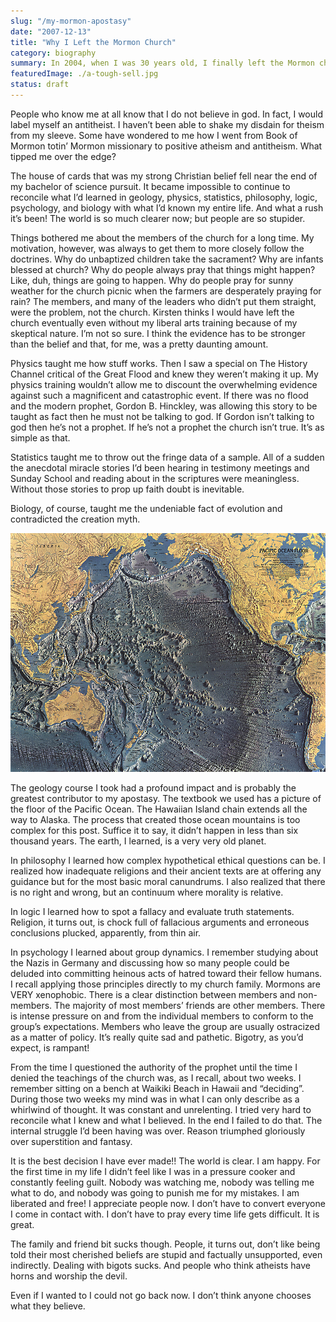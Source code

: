 ```yaml
---
slug: "/my-mormon-apostasy"
date: "2007-12-13"
title: "Why I Left the Mormon Church"
category: biography
summary: In 2004, when I was 30 years old, I finally left the Mormon church and stopped believing in god.
featuredImage: ./a-tough-sell.jpg
status: draft
---
```

People who know me at all know that I do not believe in god. In fact, I would label myself an antitheist. I haven’t been able to shake my disdain for theism from my sleeve. Some have wondered to me how I went from Book of Mormon totin’ Mormon missionary to positive atheism and antitheism. What tipped me over the edge?

The house of cards that was my strong Christian belief fell near the end of my bachelor of science pursuit. It became impossible to continue to reconcile what I’d learned in geology, physics, statistics, philosophy, logic, psychology, and biology with what I’d known my entire life. And what a rush it’s been! The world is so much clearer now; but people are so stupider.

Things bothered me about the members of the church for a long time. My motivation, however, was always to get them to more closely follow the doctrines. Why do unbaptized children take the sacrament? Why are infants blessed at church? Why do people always pray that things might happen? Like, duh, things are going to happen. Why do people pray for sunny weather for the church picnic when the farmers are desperately praying for rain? The members, and many of the leaders who didn’t put them straight, were the problem, not the church. Kirsten thinks I would have left the church eventually even without my liberal arts training because of my skeptical nature. I’m not so sure. I think the evidence has to be stronger than the belief and that, for me, was a pretty daunting amount.

Physics taught me how stuff works. Then I saw a special on The History Channel critical of the Great Flood and knew they weren’t making it up. My physics training wouldn’t allow me to discount the overwhelming evidence against such a magnificent and catastrophic event. If there was no flood and the modern prophet, Gordon B. Hinckley, was allowing this story to be taught as fact then he must not be talking to god. If Gordon isn’t talking to god then he’s not a prophet. If he’s not a prophet the church isn’t true. It’s as simple as that.

Statistics taught me to throw out the fringe data of a sample. All of a sudden the anecdotal miracle stories I’d been hearing in testimony meetings and Sunday School and reading about in the scriptures were meaningless. Without those stories to prop up faith doubt is inevitable.

Biology, of course, taught me the undeniable fact of evolution and contradicted the creation myth.

![Topographical map of the Pacific Basin](./pacific_basin_topographical.jpg)

The geology course I took had a profound impact and is probably the greatest contributor to my apostasy. The textbook we used has a picture of the floor of the Pacific Ocean. The Hawaiian Island chain extends all the way to Alaska. The process that created those ocean mountains is too complex for this post. Suffice it to say, it didn’t happen in less than six thousand years. The earth, I learned, is a very very old planet.

In philosophy I learned how complex hypothetical ethical questions can be. I realized how inadequate religions and their ancient texts are at offering any guidance but for the most basic moral canundrums. I also realized that there is no right and wrong, but an continuum where morality is relative.

In logic I learned how to spot a fallacy and evaluate truth statements. Religion, it turns out, is chock full of fallacious arguments and erroneous conclusions plucked, apparently, from thin air.

In psychology I learned about group dynamics. I remember studying about the Nazis in Germany and discussing how so many people could be deluded into committing heinous acts of hatred toward their fellow humans. I recall applying those principles directly to my church family. Mormons are VERY xenophobic. There is a clear distinction between members and non-members. The majority of most members’ friends are other members. There is intense pressure on and from the individual members to conform to the group’s expectations. Members who leave the group are usually ostracized as a matter of policy. It’s really quite sad and pathetic. Bigotry, as you’d expect, is rampant!

From the time I questioned the authority of the prophet until the time I denied the teachings of the church was, as I recall, about two weeks. I remember sitting on a bench at Waikiki Beach in Hawaii and “deciding”. During those two weeks my mind was in what I can only describe as a whirlwind of thought. It was constant and unrelenting. I tried very hard to reconcile what I knew and what I believed. In the end I failed to do that. The internal struggle I’d been having was over. Reason triumphed gloriously over superstition and fantasy.

It is the best decision I have ever made!! The world is clear. I am happy. For the first time in my life I didn’t feel like I was in a pressure cooker and constantly feeling guilt. Nobody was watching me, nobody was telling me what to do, and nobody was going to punish me for my mistakes. I am liberated and free! I appreciate people now. I don’t have to convert everyone I come in contact with. I don’t have to pray every time life gets difficult. It is great.

The family and friend bit sucks though. People, it turns out, don’t like being told their most cherished beliefs are stupid and factually unsupported, even indirectly. Dealing with bigots sucks. And people who think atheists have horns and worship the devil.

Even if I wanted to I could not go back now. I don’t think anyone chooses what they believe.

